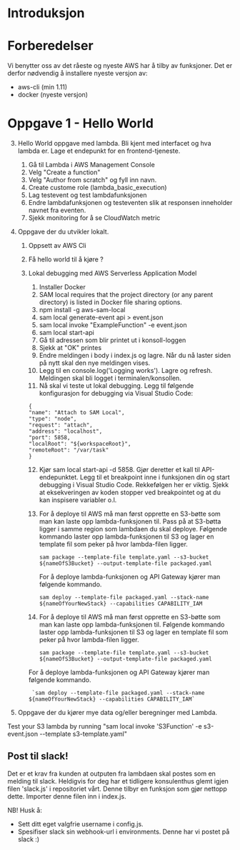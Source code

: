 # Introduksjon

# Forberedelser
Vi benytter oss av det råeste og nyeste AWS har å tilby av funksjoner. Det er derfor nødvendig å installere nyeste versjon av: 
* aws-cli (min 1.11)
* docker (nyeste versjon)

# Oppgave 1 - Hello World
3. Hello World oppgave med lambda. Bli kjent med interfacet og hva lambda er. Lage et endepunkt for en frontend-tjeneste.
    1. Gå til Lambda i AWS Management Console 
    2. Velg "Create a function"
    3. Velg "Author from scratch" og fyll inn navn. 
    4. Create custome role (lambda_basic_execution)
    5. Lag testevent og test lambdafunksjonen
    6. Endre lambdafunksjonen og testeventen slik at responsen inneholder navnet fra eventen.
    7. Sjekk monitoring for å se CloudWatch metric

4. Oppgave der du utvikler lokalt.
    1. Oppsett av AWS Cli
    2. Få hello world til å kjøre ?
    3. Lokal debugging med AWS Serverless Application Model
        1. Installer Docker
        2. SAM local requires that the project directory (or any parent directory) is listed in Docker file sharing options.
        3. npm install -g aws-sam-local
        4. sam local generate-event api > event.json
        5. sam local invoke "ExampleFunction" -e event.json
        6. sam local start-api
        7. Gå til adressen som blir printet ut i konsoll-loggen
        8. Sjekk at "OK" printes
        9. Endre meldingen i body i index.js og lagre. Når du nå laster siden på nytt skal den nye meldingen vises.
        10. Legg til en console.log('Logging works'). Lagre og refresh. Meldingen skal bli logget i terminalen/konsollen.
        11. Nå skal vi teste ut lokal debugging. 
        Legg til følgende konfigurasjon for debugging via Visual Studio Code:
        ```
        {
        "name": "Attach to SAM Local",
        "type": "node",
        "request": "attach",
        "address": "localhost",
        "port": 5858,
        "localRoot": "${workspaceRoot}",
        "remoteRoot": "/var/task"
        }
        ```
        12. Kjør sam local start-api -d 5858. Gjør deretter et kall til API-endepunktet. Legg til et breakpoint inne i funksjonen din og start debugging i Visual Studio Code. Rekkefølgen her er viktig. Sjekk at eksekveringen av koden stopper ved breakpointet og at du kan inspisere variabler o.l.
        13. For å deploye til AWS må man først opprette en S3-bøtte som man kan laste opp lambda-funksjonen til. Pass på at S3-bøtta ligger i samme region som lambdaen du skal deploye. Følgende kommando laster opp lambda-funksjonen til S3 og lager en template fil som peker på hvor lambda-filen ligger. 
        
            `sam package --template-file template.yaml --s3-bucket ${nameOfS3Bucket} --output-template-file packaged.yaml`
            
            For å deploye lambda-funksjonen og API Gateway kjører man følgende kommando.
        
            `sam deploy --template-file packaged.yaml --stack-name ${nameOfYourNewStack} --capabilities CAPABILITY_IAM`
        14. For å deploye til AWS må man først opprette en S3-bøtte som man kan laste opp lambda-funksjonen til. Følgende kommando laster opp lambda-funksjonen til S3 og lager en template fil som peker på hvor lambda-filen ligger. 
        
            `sam package --template-file template.yaml --s3-bucket ${nameOfS3Bucket} --output-template-file packaged.yaml`
            
        For å deploye lambda-funksjonen og API Gateway kjører man følgende kommando.
        
            `sam deploy --template-file packaged.yaml --stack-name ${nameOfYourNewStack} --capabilities CAPABILITY_IAM`

5. Oppgave der du kjører mye data og/eller beregninger med Lambda. 

Test your S3 lambda by running "sam local invoke 'S3Function' -e s3-event.json --template s3-template.yaml"



## Post til slack!
Det er et krav fra kunden at outputen fra lambdaen skal postes som en melding til slack. Heldigvis for deg har et tidligere konsulenthus glemt igjen filen 'slack.js' i repositoriet vårt. Denne tilbyr en funksjon som gjør nettopp dette. Importer denne filen inn i index.js.

NB! Husk å:
* Sett ditt eget valgfrie username i config.js.
* Spesifiser slack sin webhook-url i environments. Denne har vi postet på slack :)
